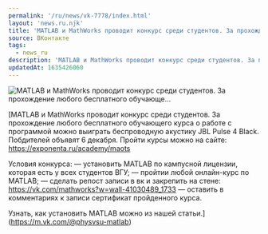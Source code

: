 ```yaml
---
permalink: '/ru/news/vk-7778/index.html'
layout: 'news.ru.njk'
title: 'MATLAB и MathWorks проводит конкурс среди студентов. За прохождение любого бесплатного обучающе…'
source: ВКонтакте
tags:
  - news_ru
description: 'MATLAB и MathWorks проводит конкурс среди студентов. За прохождение любого бесплатного обучающе…'
updatedAt: 1635426060
---
```

![MATLAB и MathWorks проводит конкурс среди студентов. За прохождение любого бесплатного обучающе…](https://sun9-41.userapi.com/sun9-85/impg/c855528/v855528000/183497/sR25k5aFK4c.jpg?size=1024x623&quality=96&sign=4ef1ac9a226e94724c9f6cde99bd8e60&c_uniq_tag=V3OzTWR4igMBllhXcgwtAzuxRdb0zg9o0fe9PLBLhAA&type=album)

[MATLAB и MathWorks проводит конкурс среди студентов. За прохождение любого бесплатного обучающего курса о работе с программой можно выиграть беспроводную акустику JBL Pulse 4 Black. Побдителей объявят 6 декабря. Пройти курсы можно на сайте: https://exponenta.ru/academy/maots 

Условия конкурса:
— установить MATLAB по кампусной лицензии, которая есть у всех студентов ВГУ;
— пройтии любой онлайн-курс по MATLAB;
— сделать репост записи в вк и закрепить на стене: https://vk.com/mathworks?w=wall-41030489_1733
— оставить в комментариях к записи сертификат пройденного курса. 

Узнать, как установить MATLAB можно из нашей статьи.](https://m.vk.com/@physvsu-matlab)
